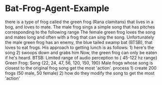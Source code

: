 Bat-Frog-Agent-Example
======================

 there is a type of frog called the green frog (Rana clamitans)  that lives in a bog, and loves to mate. The male frog sings a simple song that has pitches corresponding to the following range  The female green frog loves the song and mates long and often with a frog that can sing the song. Unfortunately the male green frog has an enemy, the blue tailed swamp bat (BTSB),  that loves to eat frogs. His approach to getting lunch is as follows:  1) here's the song  2) swoops down and grabs him  Now, the green frog can only be eaten if he's heard.  BTSB: Limited range of audio perception to { 45-122 hz range}  Green Frog: Song {22, 24, 47, 56, 120, 150, 190}  Male frogs whose song is closest to the original frog song get the most 'action'.   process 1) create 200 frogs (50 male, 50 female) 2) how do they modify the song to get the most 'action'
